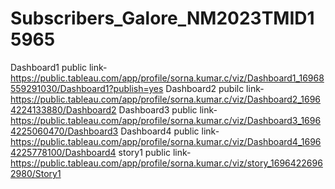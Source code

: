 # Subscribers_Galore_NM2023TMID15965


Dashboard1 public link-https://public.tableau.com/app/profile/sorna.kumar.c/viz/Dashboard1_16968559291030/Dashboard1?publish=yes
Dashboard2 pubilc link-https://public.tableau.com/app/profile/sorna.kumar.c/viz/Dashboard2_16964224133880/Dashboard2
Dashboard3 public link-https://public.tableau.com/app/profile/sorna.kumar.c/viz/Dashboard3_16964225060470/Dashboard3
Dashboard4 public link-https://public.tableau.com/app/profile/sorna.kumar.c/viz/Dashboard4_16964225778100/Dashboard4
story1 public link-https://public.tableau.com/app/profile/sorna.kumar.c/viz/story_16964226962980/Story1
